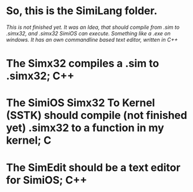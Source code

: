 # So, this is the SimiLang folder.
*This is not finished yet.*
*It was an Idea, that should compile from .sim to .simx32, and .simx32 SimiOS can execute.*
*Something like a .exe on windows.*
*It has an own commandline based text editor, written in C++*

# The Simx32 compiles a .sim to .simx32; C++
# The SimiOS Simx32 To Kernel (SSTK) should compile (not finished yet) .simx32 to a function in my kernel; C
# The SimEdit should be a text editor for SimiOS; C++ 
